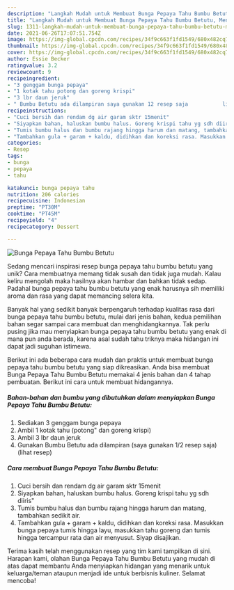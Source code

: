 ```yaml
---
description: "Langkah Mudah untuk Membuat Bunga Pepaya Tahu Bumbu Betutu, Menggugah Selera"
title: "Langkah Mudah untuk Membuat Bunga Pepaya Tahu Bumbu Betutu, Menggugah Selera"
slug: 1311-langkah-mudah-untuk-membuat-bunga-pepaya-tahu-bumbu-betutu-menggugah-selera
date: 2021-06-26T17:07:51.754Z
image: https://img-global.cpcdn.com/recipes/34f9c663f1fd1549/680x482cq70/bunga-pepaya-tahu-bumbu-betutu-foto-resep-utama.jpg
thumbnail: https://img-global.cpcdn.com/recipes/34f9c663f1fd1549/680x482cq70/bunga-pepaya-tahu-bumbu-betutu-foto-resep-utama.jpg
cover: https://img-global.cpcdn.com/recipes/34f9c663f1fd1549/680x482cq70/bunga-pepaya-tahu-bumbu-betutu-foto-resep-utama.jpg
author: Essie Becker
ratingvalue: 3.2
reviewcount: 9
recipeingredient:
- "3 genggam bunga pepaya"
- "1 kotak tahu potong dan goreng krispi"
- "3 lbr daun jeruk"
- " Bumbu Betutu ada dilampiran saya gunakan 12 resep saja           lihat resep"
recipeinstructions:
- "Cuci bersih dan rendam dg air garam sktr 15menit"
- "Siyapkan bahan, haluskan bumbu halus. Goreng krispi tahu yg sdh diiris&#34;"
- "Tumis bumbu halus dan bumbu rajang hingga harum dan matang, tambahkan sedikit air."
- "Tambahkan gula + garam + kaldu, didihkan dan koreksi rasa. Masukkan bunga pepaya tumis hingga layu, masukkan tahu goreng dan tumis hingga tercampur rata dan air menyusut. Siyap disajikan."
categories:
- Resep
tags:
- bunga
- pepaya
- tahu

katakunci: bunga pepaya tahu 
nutrition: 206 calories
recipecuisine: Indonesian
preptime: "PT30M"
cooktime: "PT45M"
recipeyield: "4"
recipecategory: Dessert

---
```



![Bunga Pepaya Tahu Bumbu Betutu](https://img-global.cpcdn.com/recipes/34f9c663f1fd1549/680x482cq70/bunga-pepaya-tahu-bumbu-betutu-foto-resep-utama.jpg)

Sedang mencari inspirasi resep bunga pepaya tahu bumbu betutu yang unik? Cara membuatnya memang tidak susah dan tidak juga mudah. Kalau keliru mengolah maka hasilnya akan hambar dan bahkan tidak sedap. Padahal bunga pepaya tahu bumbu betutu yang enak harusnya sih memiliki aroma dan rasa yang dapat memancing selera kita.



Banyak hal yang sedikit banyak berpengaruh terhadap kualitas rasa dari bunga pepaya tahu bumbu betutu, mulai dari jenis bahan, kedua pemilihan bahan segar sampai cara membuat dan menghidangkannya. Tak perlu pusing jika mau menyiapkan bunga pepaya tahu bumbu betutu yang enak di mana pun anda berada, karena asal sudah tahu triknya maka hidangan ini dapat jadi suguhan istimewa.


Berikut ini ada beberapa cara mudah dan praktis untuk membuat bunga pepaya tahu bumbu betutu yang siap dikreasikan. Anda bisa membuat Bunga Pepaya Tahu Bumbu Betutu memakai 4 jenis bahan dan 4 tahap pembuatan. Berikut ini cara untuk membuat hidangannya.

<!--inarticleads1-->

##### Bahan-bahan dan bumbu yang dibutuhkan dalam menyiapkan Bunga Pepaya Tahu Bumbu Betutu:

1. Sediakan 3 genggam bunga pepaya
1. Ambil 1 kotak tahu (potong&#34; dan goreng krispi)
1. Ambil 3 lbr daun jeruk
1. Gunakan  Bumbu Betutu ada dilampiran (saya gunakan 1/2 resep saja)           (lihat resep)




<!--inarticleads2-->

##### Cara membuat Bunga Pepaya Tahu Bumbu Betutu:

1. Cuci bersih dan rendam dg air garam sktr 15menit
1. Siyapkan bahan, haluskan bumbu halus. Goreng krispi tahu yg sdh diiris&#34;
1. Tumis bumbu halus dan bumbu rajang hingga harum dan matang, tambahkan sedikit air.
1. Tambahkan gula + garam + kaldu, didihkan dan koreksi rasa. Masukkan bunga pepaya tumis hingga layu, masukkan tahu goreng dan tumis hingga tercampur rata dan air menyusut. Siyap disajikan.




Terima kasih telah menggunakan resep yang tim kami tampilkan di sini. Harapan kami, olahan Bunga Pepaya Tahu Bumbu Betutu yang mudah di atas dapat membantu Anda menyiapkan hidangan yang menarik untuk keluarga/teman ataupun menjadi ide untuk berbisnis kuliner. Selamat mencoba!
